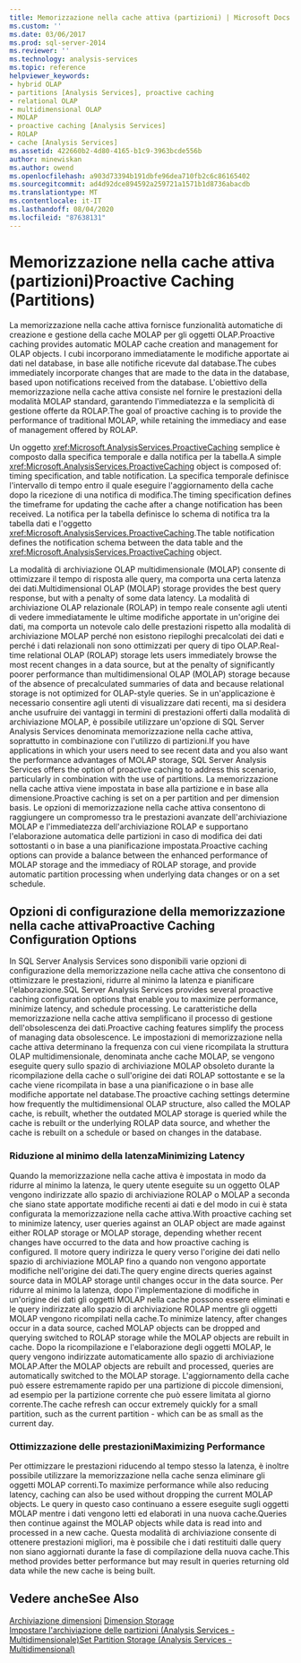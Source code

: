 ```yaml
---
title: Memorizzazione nella cache attiva (partizioni) | Microsoft Docs
ms.custom: ''
ms.date: 03/06/2017
ms.prod: sql-server-2014
ms.reviewer: ''
ms.technology: analysis-services
ms.topic: reference
helpviewer_keywords:
- hybrid OLAP
- partitions [Analysis Services], proactive caching
- relational OLAP
- multidimensional OLAP
- MOLAP
- proactive caching [Analysis Services]
- ROLAP
- cache [Analysis Services]
ms.assetid: 422660b2-4d80-4165-b1c9-3963bcde556b
author: minewiskan
ms.author: owend
ms.openlocfilehash: a903d73394b191dbfe96dea710fb2c6c86165402
ms.sourcegitcommit: ad4d92dce894592a259721a1571b1d8736abacdb
ms.translationtype: MT
ms.contentlocale: it-IT
ms.lasthandoff: 08/04/2020
ms.locfileid: "87638131"
---
```

# <a name="proactive-caching-partitions"></a><span data-ttu-id="943d6-102">Memorizzazione nella cache attiva (partizioni)</span><span class="sxs-lookup"><span data-stu-id="943d6-102">Proactive Caching (Partitions)</span></span>
  <span data-ttu-id="943d6-103">La memorizzazione nella cache attiva fornisce funzionalità automatiche di creazione e gestione della cache MOLAP per gli oggetti OLAP.</span><span class="sxs-lookup"><span data-stu-id="943d6-103">Proactive caching provides automatic MOLAP cache creation and management for OLAP objects.</span></span> <span data-ttu-id="943d6-104">I cubi incorporano immediatamente le modifiche apportate ai dati nel database, in base alle notifiche ricevute dal database.</span><span class="sxs-lookup"><span data-stu-id="943d6-104">The cubes immediately incorporate changes that are made to the data in the database, based upon notifications received from the database.</span></span> <span data-ttu-id="943d6-105">L'obiettivo della memorizzazione nella cache attiva consiste nel fornire le prestazioni della modalità MOLAP standard, garantendo l'immediatezza e la semplicità di gestione offerte da ROLAP.</span><span class="sxs-lookup"><span data-stu-id="943d6-105">The goal of proactive caching is to provide the performance of traditional MOLAP, while retaining the immediacy and ease of management offered by ROLAP.</span></span>  
  
 <span data-ttu-id="943d6-106">Un oggetto <xref:Microsoft.AnalysisServices.ProactiveCaching> semplice è composto dalla specifica temporale e dalla notifica per la tabella.</span><span class="sxs-lookup"><span data-stu-id="943d6-106">A simple <xref:Microsoft.AnalysisServices.ProactiveCaching> object is composed of: timing specification, and table notification.</span></span> <span data-ttu-id="943d6-107">La specifica temporale definisce l'intervallo di tempo entro il quale eseguire l'aggiornamento della cache dopo la ricezione di una notifica di modifica.</span><span class="sxs-lookup"><span data-stu-id="943d6-107">The timing specification defines the timeframe for updating the cache after a change notification has been received.</span></span> <span data-ttu-id="943d6-108">La notifica per la tabella definisce lo schema di notifica tra la tabella dati e l'oggetto <xref:Microsoft.AnalysisServices.ProactiveCaching>.</span><span class="sxs-lookup"><span data-stu-id="943d6-108">The table notification defines the notification schema between the data table and the <xref:Microsoft.AnalysisServices.ProactiveCaching> object.</span></span>  
  
 <span data-ttu-id="943d6-109">La modalità di archiviazione OLAP multidimensionale (MOLAP) consente di ottimizzare il tempo di risposta alle query, ma comporta una certa latenza dei dati.</span><span class="sxs-lookup"><span data-stu-id="943d6-109">Multidimensional OLAP (MOLAP) storage provides the best query response, but with a penalty of some data latency.</span></span> <span data-ttu-id="943d6-110">La modalità di archiviazione OLAP relazionale (ROLAP) in tempo reale consente agli utenti di vedere immediatamente le ultime modifiche apportate in un'origine dei dati, ma comporta un notevole calo delle prestazioni rispetto alla modalità di archiviazione MOLAP perché non esistono riepiloghi precalcolati dei dati e perché i dati relazionali non sono ottimizzati per query di tipo OLAP.</span><span class="sxs-lookup"><span data-stu-id="943d6-110">Real-time relational OLAP (ROLAP) storage lets users immediately browse the most recent changes in a data source, but at the penalty of significantly poorer performance than multidimensional OLAP (MOLAP) storage because of the absence of precalculated summaries of data and because relational storage is not optimized for OLAP-style queries.</span></span> <span data-ttu-id="943d6-111">Se in un'applicazione è necessario consentire agli utenti di visualizzare dati recenti, ma si desidera anche usufruire dei vantaggi in termini di prestazioni offerti dalla modalità di archiviazione MOLAP, è possibile utilizzare un'opzione di SQL Server Analysis Services denominata memorizzazione nella cache attiva, soprattutto in combinazione con l'utilizzo di partizioni.</span><span class="sxs-lookup"><span data-stu-id="943d6-111">If you have applications in which your users need to see recent data and you also want the performance advantages of MOLAP storage, SQL Server Analysis Services offers the option of proactive caching to address this scenario, particularly in combination with the use of partitions.</span></span> <span data-ttu-id="943d6-112">La memorizzazione nella cache attiva viene impostata in base alla partizione e in base alla dimensione.</span><span class="sxs-lookup"><span data-stu-id="943d6-112">Proactive caching is set on a per partition and per dimension basis.</span></span> <span data-ttu-id="943d6-113">Le opzioni di memorizzazione nella cache attiva consentono di raggiungere un compromesso tra le prestazioni avanzate dell'archiviazione MOLAP e l'immediatezza dell'archiviazione ROLAP e supportano l'elaborazione automatica delle partizioni in caso di modifica dei dati sottostanti o in base a una pianificazione impostata.</span><span class="sxs-lookup"><span data-stu-id="943d6-113">Proactive caching options can provide a balance between the enhanced performance of MOLAP storage and the immediacy of ROLAP storage, and provide automatic partition processing when underlying data changes or on a set schedule.</span></span>  
  
## <a name="proactive-caching-configuration-options"></a><span data-ttu-id="943d6-114">Opzioni di configurazione della memorizzazione nella cache attiva</span><span class="sxs-lookup"><span data-stu-id="943d6-114">Proactive Caching Configuration Options</span></span>  
 <span data-ttu-id="943d6-115">In SQL Server Analysis Services sono disponibili varie opzioni di configurazione della memorizzazione nella cache attiva che consentono di ottimizzare le prestazioni, ridurre al minimo la latenza e pianificare l'elaborazione.</span><span class="sxs-lookup"><span data-stu-id="943d6-115">SQL Server Analysis Services provides several proactive caching configuration options that enable you to maximize performance, minimize latency, and schedule processing.</span></span> <span data-ttu-id="943d6-116">Le caratteristiche della memorizzazione nella cache attiva semplificano il processo di gestione dell'obsolescenza dei dati.</span><span class="sxs-lookup"><span data-stu-id="943d6-116">Proactive caching features simplify the process of managing data obsolescence.</span></span> <span data-ttu-id="943d6-117">Le impostazioni di memorizzazione nella cache attiva determinano la frequenza con cui viene ricompilata la struttura OLAP multidimensionale, denominata anche cache MOLAP, se vengono eseguite query sullo spazio di archiviazione MOLAP obsoleto durante la ricompilazione della cache o sull'origine dei dati ROLAP sottostante e se la cache viene ricompilata in base a una pianificazione o in base alle modifiche apportate nel database.</span><span class="sxs-lookup"><span data-stu-id="943d6-117">The proactive caching settings determine how frequently the multidimensional OLAP structure, also called the MOLAP cache, is rebuilt, whether the outdated MOLAP storage is queried while the cache is rebuilt or the underlying ROLAP data source, and whether the cache is rebuilt on a schedule or based on changes in the database.</span></span>  
  
### <a name="minimizing-latency"></a><span data-ttu-id="943d6-118">Riduzione al minimo della latenza</span><span class="sxs-lookup"><span data-stu-id="943d6-118">Minimizing Latency</span></span>  
 <span data-ttu-id="943d6-119">Quando la memorizzazione nella cache attiva è impostata in modo da ridurre al minimo la latenza, le query utente eseguite su un oggetto OLAP vengono indirizzate allo spazio di archiviazione ROLAP o MOLAP a seconda che siano state apportate modifiche recenti ai dati e del modo in cui è stata configurata la memorizzazione nella cache attiva.</span><span class="sxs-lookup"><span data-stu-id="943d6-119">With proactive caching set to minimize latency, user queries against an OLAP object are made against either ROLAP storage or MOLAP storage, depending whether recent changes have occurred to the data and how proactive caching is configured.</span></span> <span data-ttu-id="943d6-120">Il motore query indirizza le query verso l'origine dei dati nello spazio di archiviazione MOLAP fino a quando non vengono apportate modifiche nell'origine dei dati.</span><span class="sxs-lookup"><span data-stu-id="943d6-120">The query engine directs queries against source data in MOLAP storage until changes occur in the data source.</span></span> <span data-ttu-id="943d6-121">Per ridurre al minimo la latenza, dopo l'implementazione di modifiche in un'origine dei dati gli oggetti MOLAP nella cache possono essere eliminati e le query indirizzate allo spazio di archiviazione ROLAP mentre gli oggetti MOLAP vengono ricompilati nella cache.</span><span class="sxs-lookup"><span data-stu-id="943d6-121">To minimize latency, after changes occur in a data source, cached MOLAP objects can be dropped and querying switched to ROLAP storage while the MOLAP objects are rebuilt in cache.</span></span> <span data-ttu-id="943d6-122">Dopo la ricompilazione e l'elaborazione degli oggetti MOLAP, le query vengono indirizzate automaticamente allo spazio di archiviazione MOLAP.</span><span class="sxs-lookup"><span data-stu-id="943d6-122">After the MOLAP objects are rebuilt and processed, queries are automatically switched to the MOLAP storage.</span></span> <span data-ttu-id="943d6-123">L'aggiornamento della cache può essere estremamente rapido per una partizione di piccole dimensioni, ad esempio per la partizione corrente che può essere limitata al giorno corrente.</span><span class="sxs-lookup"><span data-stu-id="943d6-123">The cache refresh can occur extremely quickly for a small partition, such as the current partition - which can be as small as the current day.</span></span>  
  
### <a name="maximizing-performance"></a><span data-ttu-id="943d6-124">Ottimizzazione delle prestazioni</span><span class="sxs-lookup"><span data-stu-id="943d6-124">Maximizing Performance</span></span>  
 <span data-ttu-id="943d6-125">Per ottimizzare le prestazioni riducendo al tempo stesso la latenza, è inoltre possibile utilizzare la memorizzazione nella cache senza eliminare gli oggetti MOLAP correnti.</span><span class="sxs-lookup"><span data-stu-id="943d6-125">To maximize performance while also reducing latency, caching can also be used without dropping the current MOLAP objects.</span></span> <span data-ttu-id="943d6-126">Le query in questo caso continuano a essere eseguite sugli oggetti MOLAP mentre i dati vengono letti ed elaborati in una nuova cache.</span><span class="sxs-lookup"><span data-stu-id="943d6-126">Queries then continue against the MOLAP objects while data is read into and processed in a new cache.</span></span> <span data-ttu-id="943d6-127">Questa modalità di archiviazione consente di ottenere prestazioni migliori, ma è possibile che i dati restituiti dalle query non siano aggiornati durante la fase di compilazione della nuova cache.</span><span class="sxs-lookup"><span data-stu-id="943d6-127">This method provides better performance but may result in queries returning old data while the new cache is being built.</span></span>  
  
## <a name="see-also"></a><span data-ttu-id="943d6-128">Vedere anche</span><span class="sxs-lookup"><span data-stu-id="943d6-128">See Also</span></span>  
 <span data-ttu-id="943d6-129">[Archiviazione dimensioni](../multidimensional-models-olap-logical-dimension-objects/dimensions-storage.md) </span><span class="sxs-lookup"><span data-stu-id="943d6-129">[Dimension Storage](../multidimensional-models-olap-logical-dimension-objects/dimensions-storage.md) </span></span>  
 [<span data-ttu-id="943d6-130">Impostare l'archiviazione delle partizioni &#40;Analysis Services - Multidimensionale&#41;</span><span class="sxs-lookup"><span data-stu-id="943d6-130">Set Partition Storage &#40;Analysis Services - Multidimensional&#41;</span></span>](../multidimensional-models/set-partition-storage-analysis-services-multidimensional.md)  
  
  
